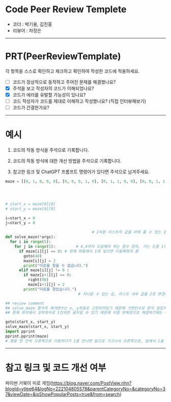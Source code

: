 # Code Peer Review Templete

- 코더 :  박기용, 김진홍
- 리뷰어 : 차정은

---

# PRT(PeerReviewTemplate)

각 항목을 스스로 확인하고 체크하고 확인하여 작성한 코드에 적용하세요.

- [ ] 코드가 정상적으로 동작하고 주어진 문제를 해결했나요?
- [x] 주석을 보고 작성자의 코드가 이해되었나요?
- [x] 코드가 에러를 유발할 가능성이 있나요?
- [ ] 코드 작성자가 코드를 제대로 이해하고 작성했나요? (직접 인터뷰해보기)
- [ ] 코드가 간결한가요?

---

# 예시

1. 코드의 작동 방식을 주석으로 기록합니다.

2. 코드의 작동 방식에 대한 개선 방법을 주석으로 기록합니다.

3. 참고한 링크 및 ChatGPT 프롬프트 명령어가 있다면 주석으로 남겨주세요.

```python
maze = [[0, 1, 0, 0, 0], [0, 0, 0, 1, 0], [0, 1, 1, 0, 0], [0, 0, 1, 1, 0], [0, 0, 0, 0, 0]]




# start_x = maze[0][0]
# start_y = maze[0][0]

i=start_x = 0
j=start_y = 0
           
                                      # 2차원 리스트의 값을 바꿔 줄 수 있는 함수 정의
def solve_maze(*args):              
  for i in range(5):
    for j in range(5):         # 4,4까지 도달해야 하는 함수 정의, 가는 도중 1이 있으면 print
      if maze[i][j] == 0: # 현재 좌표에서 1에 닿으면 이동해줘야 함
        goto(40)
        maze[i][j] = 2
        print("미로를 찾을 수 없습니다.")
      elif maze[i][j] != 0 :
        if maze[i+1][j] == 0:
          right(90)
          maze[i+1][j] = 2
        print("미로를 찾았습니다.")
                                # 지나갈 수 있는 길, 리스트 내부 값을 2로 변경해줘야 함 

## review comment
## solve_maze 함수의 매개변수는 x, y좌표로 고정되어있기 때문에 가변인수로 받지 않았어도 될 것 같습니다
## 현재 위치에서 상하좌우로 1칸씩만 움직일 수 있기 때문에 이중 반복문으로 해결하기에는 어려운 문제가 아니었나 생각합니다. 상하좌우 좌표를 조건문으로 길인지(0) 아닌지(1)를 확인하는 방식으로 구현하셨으면 좋을 것 같습니다:)

goto(start_x, start_y)
solve_maze(start_x, start_y)
import pprint
pprint.pprint(maze)
# 행을 한 칸씩 오른쪽으로 이동하다가 1을 만나면 밑으로 가고나서 오른쪽으로, 밑에서 1을 만나면 위로 가고 오른쪽으로 가는 함수, 끝까지 가면 아래쪽으로 이동
```

---

# 참고 링크 및 코드 개선 여부

파이썬 거북이 미로 게임(https://blog.naver.com/PostView.nhn?blogId=ytlee64&logNo=222104805578&parentCategoryNo=&categoryNo=37&viewDate=&isShowPopularPosts=true&from=search)
